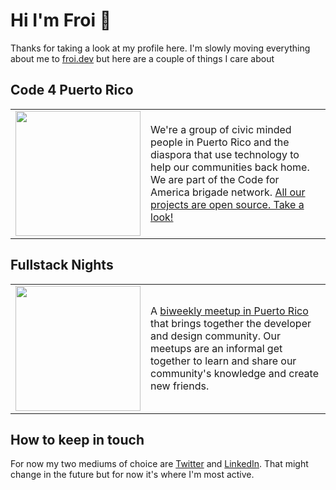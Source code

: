 # Hi I'm Froi :wave:

Thanks for taking a look at my profile here. I'm slowly moving everything about me to [froi.dev](https://froi.dev) but here are a couple of things I care about

## Code 4 Puerto Rico

<table>
  <tr>
    <td><a href="https://code4puertorico.org"><img src="https://avatars0.githubusercontent.com/u/6626422?s=200&v=4" width="200px" /></a></td>
    <td>We're a group of civic minded people in Puerto Rico and the diaspora that use technology to help our communities back home. We are part of the Code for America brigade network. <a href="https://github.com/Code4PuertoRico">All our projects are open source. Take a look!</a>
    </td>
  </tr>
</table>



## Fullstack Nights

<table>
  <tr>
    <td><a href="https://fullstacknights.com"><img src="https://avatars0.githubusercontent.com/u/16525771?s=200&v=4" width="200px" /></a></td>
    <td>A <a href="https://fullstacknights.com">biweekly meetup in Puerto Rico</a> that brings together the developer and design community. Our meetups are an informal get together to learn and share our community's knowledge and create new friends.
    </td>
  </tr>
</table>

## How to keep in touch

For now my two mediums of choice are [Twitter](https://twitter.com/froidotdev) and [LinkedIn](https://www.linkedin.com/in/froilanirizarry/). That might change in the future but for now it's where I'm most active.
